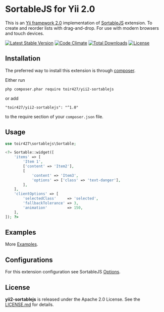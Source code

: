 SortableJS for Yii 2.0 
=========================

This is an [Yii framework 2.0](http://www.yiiframework.com) implementation of [SortableJS](https://github.com/SortableJS/sortablejs) extension. To create and reorder lists with drag-and-drop. For use with modern browsers and touch devices.

[![Latest Stable Version](https://poser.pugx.org/toir427/yii2-sortablejs/v/stable.png)](https://packagist.org/packages/toir427/yii2-sortable)
[![Code Climate](https://codeclimate.com/github/toir427/yii2-sortablejs/badges/gpa.svg)](https://codeclimate.com/github/toir427/yii2-sortablejs)
[![Total Downloads](https://poser.pugx.org/toir427/yii2-sortablejs/downloads.png)](https://packagist.org/packages/toir427/yii2-sortablejs)
[![License](https://poser.pugx.org/toir427/yii2-sortablejs/license)](https://packagist.org/packages/yiitoir427/yii2-sortablejs)

Installation
------------

The preferred way to install this extension is through [composer](https://getcomposer.org/download/).

Either run

```
php composer.phar require toir427/yii2-sortablejs
```

or add

```
"toir427/yii2-sortablejs": "^1.0"
```

to the require section of your `composer.json` file.

Usage
-----

```php
use toir427\sortablejs\Sortable;

<?= Sortable::widget([
    'items' => [
        'Item 1',
        ['content' => 'Item2'],
        [
            'content' => 'Item3',
            'options' => ['class' => 'text-danger'],
        ],
    ],
    'clientOptions' => [
        'selectedClass'     => 'selected',
        'fallbackTolerance' => 3,
        'animation'         => 150,
    ],
]); ?>
```
Examples
-------
More [Examples](https://sortablejs.github.io/sortablejs).

Configurations
-------
For this extension configuration see SortableJS [Options](https://github.com/SortableJS/sortablejs#options).

License
-------

**yii2-sortablejs** is released under the Apache 2.0 License. See the [LICENSE.md](LICENSE.md) for details.
